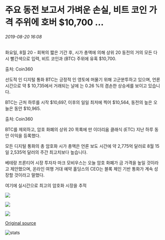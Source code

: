 # 주요 동전 보고서 가벼운 손실, 비트 코인 가격 주위에 호버 $10,700 ...

###### 2019-08-20 16:08

화요일, 8월 20 - 회복의 짧은 기간 후, 시가 총액에 의해 상위 20 동전의 거의 모든 다시 빨간색으로 입력, 비트 코인과 (BTC) 주위에 유혹 $10,700.

출처: Coin360

선도적 인 디지털 통화 BTC는 긍정적 인 영토에 머물기 위해 고군분투하고 있으며, 언론 시간으로 약 $ 10,735에서 거래되는 날에 는 0.26 %의 겸손한 상승세를 보이고 있습니다.

BTC는 근처 하루를 시작 $10,697, 이후의 일일 최저에 찍어 $10,564, 동전의 높은 오늘은 동안 $10,965.

출처: Coin360

BTC를 제외하고, 암호 화폐의 상위 20 목록에 만 이더리움 클래식 (ETC) 지난 하루 동안 이익을 등록했다.

모든 디지털 통화의 총 암호화 시가 총액은 언론 보도 시간에 약 2,775억 달러로 8월 15일 2,535억 달러의 주간 최고치보다 높습니다.

베테랑 프론티어 시장 투자자 마크 모비우스는 오늘 암호 화폐가 금 가격을 높일 것이라고 제안했으며, 온라인 여행 거대 예약 홀딩스의 CEO는 블록 체인 기반 통화가 계속 성장할 것이라고 말했다.

여기에 실시간으로 최고의 암호화 시장을 추적

![](https://s3.cointelegraph.com/storage/uploads/view/81c03df067bd299e43e14010d9ff17f1.png)

![](https://s3.cointelegraph.com/storage/uploads/view/8beaaced5c3b8caa17cd55e8e5e06f90.png)

![](https://s3.cointelegraph.com/storage/uploads/view/ebda2c5d52552c6a0773c87fcf312e0c.png)

[Original source](https://cointelegraph.com/news/major-coins-report-mild-losses-bitcoin-price-hovers-around-10-700)

![stats](https://c.statcounter.com/11760860/0/a89fa40b/1/ "stats")